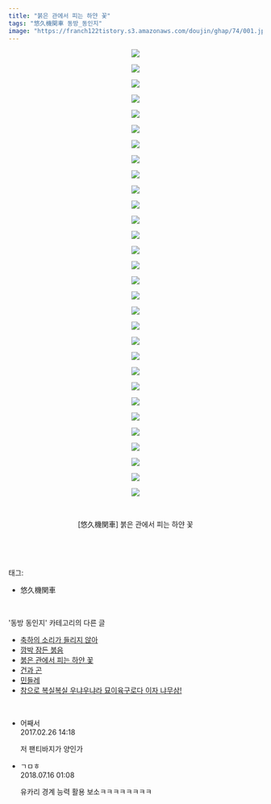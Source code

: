 ```yaml
---
title: "붉은 관에서 피는 하얀 꽃"
tags: "悠久機関車 동방_동인지"
image: "https://franch122tistory.s3.amazonaws.com/doujin/ghap/74/001.jpg"
---
```

<div class="article">
<p style="text-align: center; clear: none; float: none;"><img src="{{ site.imgserver8 }}/ghap/74/001.jpg"/></p>
<p style="text-align: center; clear: none; float: none;"><img src="{{ site.imgserver8 }}/ghap/74/002.jpg"/></p>
<p style="text-align: center; clear: none; float: none;"><img src="{{ site.imgserver8 }}/ghap/74/003.jpg"/></p>
<p style="text-align: center; clear: none; float: none;"><img src="{{ site.imgserver8 }}/ghap/74/004.jpg"/></p>
<p style="text-align: center; clear: none; float: none;"><img src="{{ site.imgserver8 }}/ghap/74/005.jpg"/></p>
<p style="text-align: center; clear: none; float: none;"><img src="{{ site.imgserver8 }}/ghap/74/006.jpg"/></p>
<p style="text-align: center; clear: none; float: none;"><img src="{{ site.imgserver8 }}/ghap/74/007.jpg"/></p>
<p style="text-align: center; clear: none; float: none;"><img src="{{ site.imgserver8 }}/ghap/74/008.jpg"/></p>
<p style="text-align: center; clear: none; float: none;"><img src="{{ site.imgserver8 }}/ghap/74/009.jpg"/></p>
<p style="text-align: center; clear: none; float: none;"><img src="{{ site.imgserver8 }}/ghap/74/010.jpg"/></p>
<p style="text-align: center; clear: none; float: none;"><img src="{{ site.imgserver8 }}/ghap/74/011.jpg"/></p>
<p style="text-align: center; clear: none; float: none;"><img src="{{ site.imgserver8 }}/ghap/74/012.jpg"/></p>
<p style="text-align: center; clear: none; float: none;"><img src="{{ site.imgserver8 }}/ghap/74/013.jpg"/></p>
<p style="text-align: center; clear: none; float: none;"><img src="{{ site.imgserver8 }}/ghap/74/014.jpg"/></p>
<p style="text-align: center; clear: none; float: none;"><img src="{{ site.imgserver8 }}/ghap/74/015.jpg"/></p>
<p style="text-align: center; clear: none; float: none;"><img src="{{ site.imgserver8 }}/ghap/74/016.jpg"/></p>
<p style="text-align: center; clear: none; float: none;"><img src="{{ site.imgserver8 }}/ghap/74/017.jpg"/></p>
<p style="text-align: center; clear: none; float: none;"><img src="{{ site.imgserver8 }}/ghap/74/018.jpg"/></p>
<p style="text-align: center; clear: none; float: none;"><img src="{{ site.imgserver8 }}/ghap/74/019.jpg"/></p>
<p style="text-align: center; clear: none; float: none;"><img src="{{ site.imgserver8 }}/ghap/74/020.jpg"/></p>
<p style="text-align: center; clear: none; float: none;"><img src="{{ site.imgserver8 }}/ghap/74/021.jpg"/></p>
<p style="text-align: center; clear: none; float: none;"><img src="{{ site.imgserver8 }}/ghap/74/022.jpg"/></p>
<p style="text-align: center; clear: none; float: none;"><img src="{{ site.imgserver8 }}/ghap/74/023.jpg"/></p>
<p style="text-align: center; clear: none; float: none;"><img src="{{ site.imgserver8 }}/ghap/74/024.jpg"/></p>
<p style="text-align: center; clear: none; float: none;"><img src="{{ site.imgserver8 }}/ghap/74/025.jpg"/></p>
<p style="text-align: center; clear: none; float: none;"><img src="{{ site.imgserver8 }}/ghap/74/026.jpg"/></p>
<p style="text-align: center; clear: none; float: none;"><img src="{{ site.imgserver8 }}/ghap/74/027.jpg"/></p>
<p style="text-align: center; clear: none; float: none;"><img src="{{ site.imgserver8 }}/ghap/74/028.jpg"/></p>
<p style="text-align: center; clear: none; float: none;"><img src="{{ site.imgserver8 }}/ghap/74/029.jpg"/></p>
<p style="text-align: center; clear: none; float: none;"><img src="{{ site.imgserver8 }}/ghap/74/030.jpg"/></p>
<p style="text-align: center; clear: none; float: none;"><br/></p>
<p style="text-align: center; clear: none; float: none;">[悠久機関車] 붉은 관에서 피는 하얀 꽃</p>
<p><br/></p>
</div><br/>
<div class="tagTrail">
<p>태그: </p>
<ul>
<li>悠久機関車</li>
</ul>
</div><br/>
<div class="another">
<p>'동방 동인지' 카테고리의 다른 글</p>
<ul>
<li><a href="/ghap_76">축하의 소리가 들리지 않아</a></li>
<li><a href="/ghap_75">깜박 잠든 붉음</a></li>
<li><a href="/ghap_74">붉은 관에서 피는 하얀 꽃</a></li>
<li><a href="/ghap_73">건과 곤</a></li>
<li><a href="/ghap_72">민들레</a></li>
<li><a href="/ghap_71">참으로 복실복실 우냐우냐라 묘이육구로다 이자 냐무삼!</a></li>
</ul>
</div><br/>
<div class="cb_module cb_fluid">
<div class="cb_wrt cb_profile">
<div class="comment">
<ul>
<li class="cb_thumb_off" id="comment14925646">
<div class="cb_comment_area">
<div class="cb_info_area">
<div class="cb_section">
<span class="cb_nick_name">어째서</span>
</div>
<div class="cb_section">
<span class="cb_date">2017.02.26 14:18 </span>
</div>
</div>
<div class="cb_dsc_comment">
<p class="cb_dsc">
											저 팬티바지가 양인가
										</p>
</div>
</div></li>
<li class="cb_thumb_off" id="comment15287487">
<div class="cb_comment_area">
<div class="cb_info_area">
<div class="cb_section">
<span class="cb_nick_name">ㄱㅁㅎ</span>
</div>
<div class="cb_section">
<span class="cb_date">2018.07.16 01:08 </span>
</div>
</div>
<div class="cb_dsc_comment">
<p class="cb_dsc">
											유카리 경계 능력 활용 보소ㅋㅋㅋㅋㅋㅋㅋㅋ
										</p>
</div>
</div></li>
</ul>
</div>
</div><!-- commentList close -->
</div><br/>
